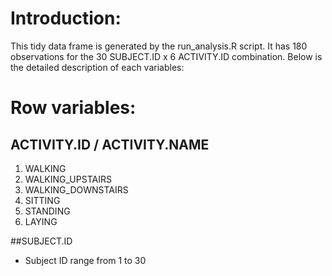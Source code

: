 # Introduction:

This tidy data frame is generated by the run_analysis.R script. It has 180 observations for the
30 SUBJECT.ID x 6 ACTIVITY.ID combination.  Below is the detailed description of each variables:

# Row variables:
## ACTIVITY.ID / ACTIVITY.NAME
1. WALKING
2. WALKING_UPSTAIRS
3. WALKING_DOWNSTAIRS
4. SITTING
5. STANDING
6. LAYING

##SUBJECT.ID
* Subject ID range from 1 to 30



